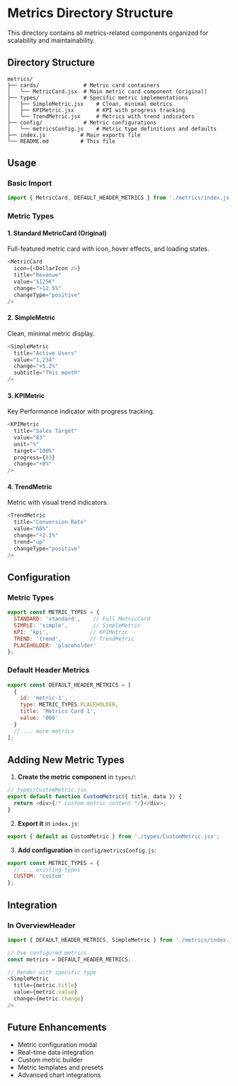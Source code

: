 # Metrics Directory Structure

This directory contains all metrics-related components organized for scalability and maintainability.

## Directory Structure

```
metrics/
├── cards/              # Metric card containers
│   └── MetricCard.jsx  # Main metric card component (original)
├── types/              # Specific metric implementations
│   ├── SimpleMetric.jsx    # Clean, minimal metrics
│   ├── KPIMetric.jsx       # KPI with progress tracking
│   └── TrendMetric.jsx     # Metrics with trend indicators
├── config/             # Metric configurations
│   └── metricsConfig.js    # Metric type definitions and defaults
├── index.js           # Main exports file
└── README.md          # This file
```

## Usage

### Basic Import
```javascript
import { MetricCard, DEFAULT_HEADER_METRICS } from './metrics/index.js';
```

### Metric Types

#### 1. **Standard MetricCard** (Original)
Full-featured metric card with icon, hover effects, and loading states.
```javascript
<MetricCard
  icon={<DollarIcon />}
  title="Revenue"
  value="$125K"
  change="+12.5%"
  changeType="positive"
/>
```

#### 2. **SimpleMetric** 
Clean, minimal metric display.
```javascript
<SimpleMetric
  title="Active Users"
  value="1,234"
  change="+5.2%"
  subtitle="This month"
/>
```

#### 3. **KPIMetric**
Key Performance Indicator with progress tracking.
```javascript
<KPIMetric
  title="Sales Target"
  value="83"
  unit="%"
  target="100%"
  progress={83}
  change="+8%"
/>
```

#### 4. **TrendMetric**
Metric with visual trend indicators.
```javascript
<TrendMetric
  title="Conversion Rate"
  value="68%"
  change="+2.1%"
  trend="up"
  changeType="positive"
/>
```

## Configuration

### Metric Types
```javascript
export const METRIC_TYPES = {
  STANDARD: 'standard',    // Full MetricCard
  SIMPLE: 'simple',        // SimpleMetric
  KPI: 'kpi',             // KPIMetric
  TREND: 'trend',         // TrendMetric
  PLACEHOLDER: 'placeholder'
};
```

### Default Header Metrics
```javascript
export const DEFAULT_HEADER_METRICS = [
  {
    id: 'metric-1',
    type: METRIC_TYPES.PLACEHOLDER,
    title: 'Metrics Card 1',
    value: '000'
  }
  // ... more metrics
];
```

## Adding New Metric Types

1. **Create the metric component** in `types/`:
```javascript
// types/CustomMetric.jsx
export default function CustomMetric({ title, data }) {
  return <div>{/* custom metric content */}</div>;
}
```

2. **Export it** in `index.js`:
```javascript
export { default as CustomMetric } from './types/CustomMetric.jsx';
```

3. **Add configuration** in `config/metricsConfig.js`:
```javascript
export const METRIC_TYPES = {
  // ... existing types
  CUSTOM: 'custom'
};
```

## Integration

### In OverviewHeader
```javascript
import { DEFAULT_HEADER_METRICS, SimpleMetric } from './metrics/index.js';

// Use configured metrics
const metrics = DEFAULT_HEADER_METRICS;

// Render with specific type
<SimpleMetric
  title={metric.title}
  value={metric.value}
  change={metric.change}
/>
```

## Future Enhancements

- Metric configuration modal
- Real-time data integration
- Custom metric builder
- Metric templates and presets
- Advanced chart integrations 